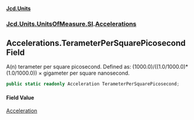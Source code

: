 #### [Jcd.Units](index.md 'index')
### [Jcd.Units.UnitsOfMeasure.SI](Jcd.Units.UnitsOfMeasure.SI.md 'Jcd.Units.UnitsOfMeasure.SI').[Accelerations](Accelerations.md 'Jcd.Units.UnitsOfMeasure.SI.Accelerations')

## Accelerations.TerameterPerSquarePicosecond Field

A(n) terameter per square picosecond. Defined as: (1000.0)/((1.0/1000.0)*(1.0/1000.0)) × gigameter per square nanosecond.

```csharp
public static readonly Acceleration TerameterPerSquarePicosecond;
```

#### Field Value
[Acceleration](Acceleration.md 'Jcd.Units.UnitTypes.Acceleration')